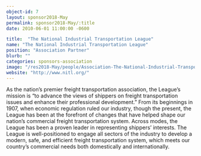 ```yaml
---
object-id: 7
layout: sponsor2018-May
permalink: sponsor2018-May/:title
date: 2010-06-01 11:00:00 -0600

title:  "The National Industrial Transportation League"
name: "The National Industrial Transportation League"
position: "Association Partner"
blurb: ""
categories: sponsors-association
image: "/res2018-May/people/Association-The-National-Industrial-Transportation-League.jpg"
website: "http://www.nitl.org/"
---
```


As the nation’s premier freight transportation association, the League’s mission is “to advance the views of shippers on freight transportation issues and enhance their professional development.” From its beginnings in 1907, when economic regulation ruled our industry, though the present, the League has been at the forefront of changes that have helped shape our nation’s commercial freight transportation system. Across modes, the League has been a proven leader in representing shippers’ interests. The League is well-positioned to engage all sectors of the industry to develop a modern, safe, and efficient freight transportation system, which meets our country’s commercial needs both domestically and internationally.